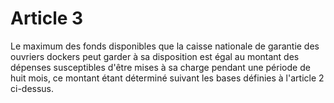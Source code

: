 # Article 3

Le maximum des fonds disponibles que la caisse nationale de garantie des ouvriers dockers peut garder à sa disposition est égal au montant des dépenses susceptibles d'être mises à sa charge pendant une période de huit mois, ce montant étant déterminé suivant les bases définies à l'article 2 ci-dessus.
